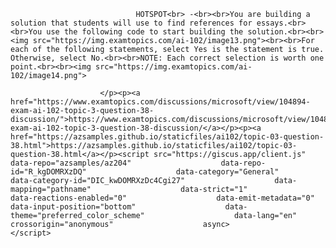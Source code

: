 <p class="card-text">
							
								HOTSPOT<br> -<br><br>You are building a solution that students will use to find references for essays.<br><br>You use the following code to start building the solution.<br><br><img src="https://img.examtopics.com/ai-102/image13.png"><br><br>For each of the following statements, select Yes is the statement is true. Otherwise, select No.<br><br>NOTE: Each correct selection is worth one point.<br><br><img src="https://img.examtopics.com/ai-102/image14.png">
							
						</p><p><a href="https://www.examtopics.com/discussions/microsoft/view/104894-exam-ai-102-topic-3-question-38-discussion/">https://www.examtopics.com/discussions/microsoft/view/104894-exam-ai-102-topic-3-question-38-discussion/</a></p><p><a href="https://azsamples.github.io/staticfiles/ai102/topic-03-question-38.html">https://azsamples.github.io/staticfiles/ai102/topic-03-question-38.html</a></p><script src="https://giscus.app/client.js"                    data-repo="azsamples/az204"                    data-repo-id="R_kgDOMRXzDQ"                    data-category="General"                    data-category-id="DIC_kwDOMRXzDc4Cgi27"                    data-mapping="pathname"                    data-strict="1"                    data-reactions-enabled="0"                    data-emit-metadata="0"                    data-input-position="bottom"                    data-theme="preferred_color_scheme"                    data-lang="en"                    crossorigin="anonymous"                    async>                    </script>